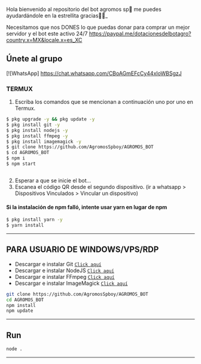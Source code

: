 Hola bienvenido al repositorio del bot agromos sp💚 me puedes ayudardándole en la estrellita gracias💚👻_



Necesitamos que nos DONES lo que puedas donar para comprar un mejor servidor y el bot este activo 24/7 https://paypal.me/dotacionesdelbotagro?country.x=MX&locale.x=es_XC





## Únete al grupo
[![WhatsApp] 
https://chat.whatsapp.com/CBoAGmEFcCy44xIoWBSgzJ






### TERMUX
1. Escriba los comandos que se mencionan a continuación uno por uno en Termux.
```sh
$ pkg upgrade -y && pkg update -y
$ pkg install git -y
$ pkg install nodejs -y
$ pkg install ffmpeg -y
$ pkg install imagemagick -y
$ git clone https://github.com/AgromosSpboy/AGROMOS_BOT
$ cd AGROMOS_BOT
$ npm i 
$ npm start
```
```sh
```
2. Esperar a que se inicie el bot...
3. Escanea el código QR desde el segundo dispositivo. (ir a whatsapp > Dispositivos Vinculados > Vincular un dispositivo)


#### Si la instalación de npm falló, intente usar yarn en lugar de npm
```sh
$ pkg install yarn -y
$ yarn install
```
---------


## PARA USUARIO DE WINDOWS/VPS/RDP

* Descargar e instalar Git [`Click aquí`](https://git-scm.com/downloads)
* Descargar e instalar NodeJS [`Click aquí`](https://nodejs.org/en/download)
* Descargar e instalar FFmpeg [`Click aquí`](https://ffmpeg.org/download.html)
* Descargar e instalar ImageMagick [`Click aquí`](https://imagemagick.org/script/download.php)

```bash
git clone https://github.com/AgromosSpboy/AGROMOS_BOT
cd AGROMOS_BOT
npm install
npm update
```

---------

## Run

```bash
node .
```

---------

